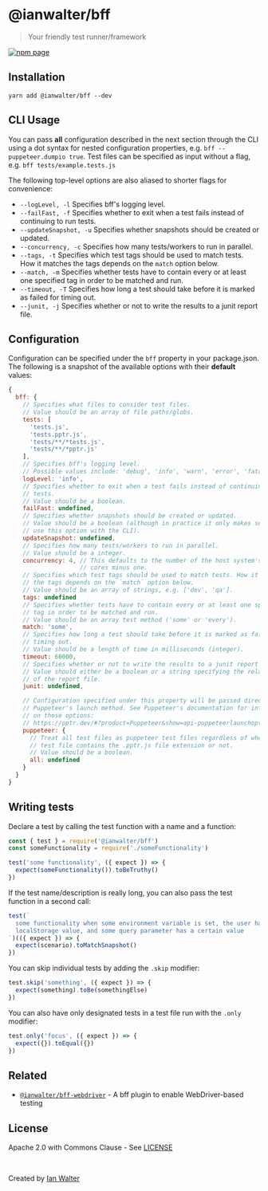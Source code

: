 # @ianwalter/bff
> Your friendly test runner/framework

[![npm page][npmImage]][npmUrl]

## Installation

```console
yarn add @ianwalter/bff --dev
```

## CLI Usage

You can pass **all** configuration described in the next section through the CLI
using a dot syntax for nested configuration properties, e.g.
`bff --puppeteer.dumpio true`. Test files can be specified as input without a
flag, e.g. `bff tests/example.tests.js`

The following top-level options are also aliased to shorter flags for
convenience:

* `--logLevel, -l` Specifies bff's logging level.
* `--failFast, -f` Specifies whether to exit when a test fails instead of
  continuing to run tests.
* `--updateSnapshot, -u` Specifies whether snapshots should be created or
  updated.
* `--concurrency, -c` Specifies how many tests/workers to run in parallel.
* `--tags, -t` Specifies which test tags should be used to match tests. How it
  matches the tags depends on the `match` option below.
* `--match, -m` Specifies whether tests have to contain every or at least one
  specified tag in order to be matched and run.
* `--timeout, -T` Specifies how long a test should take before it is marked as
  failed for timing out.
* `--junit, -j` Specifies whether or not to write the results to a junit report
  file.

## Configuration

Configuration can be specified under the `bff` property in your package.json.
The following is a snapshot of the available options with their **default**
values:

```js
{
  bff: {
    // Specifies what files to consider test files.
    // Value should be an array of file paths/globs.
    tests: [
      'tests.js',
      'tests.pptr.js',
      'tests/**/*tests.js',
      'tests/**/*pptr.js'
    ],
    // Specifies bff's logging level.
    // Possible values include: 'debug', 'info', 'warn', 'error', 'fatal'
    logLevel: 'info',
    // Specifies whether to exit when a test fails instead of continuing to run
    // tests.
    // Value should be a boolean.
    failFast: undefined,
    // Specifies whether snapshots should be created or updated.
    // Value should be a boolean (although in practice it only makes sense to
    // use this option with the CLI).
    updateSnapshot: undefined,
    // Specifies how many tests/workers to run in parallel.
    // Value should be a integer.
    concurrency: 4, // This defaults to the number of the host system's CPU
                    // cores minus one.
    // Specifies which test tags should be used to match tests. How it matches
    // the tags depends on the `match` option below.
    // Value should be an array of strings, e.g. ['dev', 'qa'].
    tags: undefined
    // Specifies whether tests have to contain every or at least one specified
    // tag in order to be matched and run.
    // Value should be an array test method ('some' or 'every').
    match: 'some',
    // Specifies how long a test should take before it is marked as failed for
    // timing out.
    // Value should be a length of time in milliseconds (integer).
    timeout: 60000,
    // Specifies whether or not to write the results to a junit report file.
    // Value should either be a boolean or a string specifying the relative path
    // of the report file.
    junit: undefined,

    // Configuration specified under this property will be passed directly to
    // Puppeteer's launch method. See Puppeteer's documentation for information
    // on those options:
    // https://pptr.dev/#?product=Puppeteer&show=api-puppeteerlaunchoptions
    puppeteer: {
      // Treat all test files as puppeteer test files regardless of whether the
      // test file contains the .pptr.js file extension or not.
      // Value should be a boolean.
      all: undefined
    }
  }
}
```

## Writing tests

Declare a test by calling the test function with a name and a function:

```js
const { test } = require('@ianwalter/bff')
const someFunctionality = require('./someFunctionality')

test('some functionality', ({ expect }) => {
  expect(someFunctionality()).toBeTruthy()
})
```

If the test name/description is really long, you can also pass the test function
in a second call:

```js
test(`
  some functionality when some environment variable is set, the user has some
  localStorage value, and some query parameter has a certain value
`)(({ expect }) => {
  expect(scenario).toMatchSnapshot()
})
```

You can skip individual tests by adding the `.skip` modifier:

```js
test.skip('something', ({ expect }) => {
  expect(something).toBe(somethingElse)
})
```

You can also have only designated tests in a test file run with the `.only`
modifier:

```js
test.only('focus', ({ expect }) => {
  expect({}).toEqual({})
})
```

## Related

* [`@ianwalter/bff-webdriver`][bffWebdriverUrl] - A bff plugin to enable
  WebDriver-based testing

## License

Apache 2.0 with Commons Clause - See [LICENSE][licenseUrl]

&nbsp;

Created by [Ian Walter](https://iankwalter.com)

[npmImage]: https://img.shields.io/npm/v/@ianwalter/bff.svg
[npmUrl]: https://www.npmjs.com/package/@ianwalter/bff
[bffWebdriverUrl]: https://github.com/ianwalter/bff-webdriver
[licenseUrl]: https://github.com/ianwalter/bff/blob/master/LICENSE
